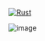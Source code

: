 [![Rust](https://github.com/olesgedz/SandboxBevy/actions/workflows/rust.yml/badge.svg)](https://github.com/olesgedz/SandboxBevy/actions/workflows/rust.yml)

![image](https://github.com/user-attachments/assets/55faed68-8e1a-4cbc-8b3f-e096aaea71ff)
